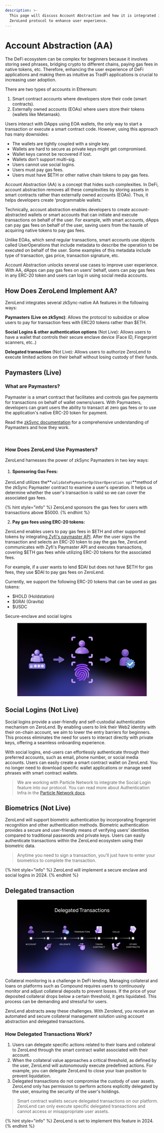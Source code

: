 ```yaml
---
description: >-
  This page will discuss Account Abstraction and how it is integrated into the
  ZeroLend protocol to enhance user experience.
---
```


# Account Abstraction (AA)

The DeFi ecosystem can be complex for beginners because it involves storing seed phrases, bridging crypto to different chains, paying gas fees in native tokens, etc. Therefore, enhancing the user experience of DeFi applications and making them as intuitive as TradFi applications is crucial to increasing user adoption.

There are two types of accounts in Ethereum:

1. Smart contract accounts where developers store their code (smart contracts).
2. Externally owned accounts (EOAs) where users store their tokens (wallets like Metamask).

Users interact with DApps using EOA wallets, the only way to start a transaction or execute a smart contract code. However, using this approach has many downsides:&#x20;

* The wallets are tightly coupled with a single key.
* Wallets are hard to secure as private keys might get compromised.
* Wallet keys cannot be recovered if lost. &#x20;
* Wallets don't support multi-sig.
* Users cannot use social logins.&#x20;
* Users must pay gas fees.&#x20;
* Users must have $ETH or other native chain tokens to pay gas fees.&#x20;

Account Abstraction (AA) is a concept that hides such complexities. In DeFi, account abstraction removes all these complexities by storing assets in smart contracts rather than externally owned accounts (EOAs). Thus, it helps developers create ‘programmable wallets.’

Technically, account abstraction enables developers to create account-abstracted wallets or smart accounts that can initiate and execute transactions on behalf of the user. For example, with smart accounts, dApps can pay gas fees on behalf of the user, saving users from the hassle of acquiring native tokens to pay gas fees.&#x20;

Unlike EOAs, which send regular transactions, smart accounts use objects called UserOperations that include metadata to describe the operation to be executed on behalf of the user. Some examples of this metadata include type of transaction, gas price, transaction signature, etc.&#x20;

Account Abstraction unlocks several use cases to improve user experience. With AA, dApps can pay gas fees on users’ behalf, users can pay gas fees in any ERC-20 token and users can log in using social media accounts.&#x20;

## How Does ZeroLend Implement AA?

ZeroLend integrates several zkSync-native AA features in the following ways:

**Paymasters (Live on zkSync)**: Allows the protocol to subsidize or allow users to pay for transaction fees with ERC20 tokens rather than $ETH.&#x20;

**Social Logins & other authentication options** (Not Live): Allows users to have a wallet that controls their secure enclave device (Face ID, Fingerprint scanners, etc..)&#x20;

**Delegated transaction** (Not Live): Allows users to authorize ZeroLend to execute limited actions on their behalf without losing custody of their funds.



## Paymasters (Live)

### **What are Paymasters?**

Paymaster is a smart contract that facilitates and controls gas fee payments for transactions on behalf of wallet owners/users. With Paymasters, developers can grant users the ability to transact at zero gas fees or to use the application's native ERC-20 token for payment.

Read the [zkSync documentation](https://era.zksync.io/docs/api/python/paymaster-utils.html) for a comprehensive understanding of Paymasters and how they work.&#x20;

<figure><img src="../.gitbook/assets/image (1) (1).png" alt=""><figcaption></figcaption></figure>

### How Does ZeroLend Use Paymasters?

ZeroLend harnesses the power of zkSync Paymasters in two key ways:

1. #### **Sponsoring Gas Fees:**&#x20;

ZeroLend utilizes the**`validatePaymasterOp(UserOperation op)`**method of the zkSync Paymaster contract to examine a user's operation. It helps us determine whether the user's transaction is valid so we can cover the associated gas fees.

{% hint style="info" %}
&#x20;ZeroLend sponsors the gas fees for users with transactions above $5000.
{% endhint %}

2. **Pay gas fees using ERC-20 tokens:**&#x20;

ZeroLend enables users to pay gas fees in $ETH and other supported tokens by integrating[ Zyfi's paymaster API](https://zyfi.org/). After the user signs the transaction and selects an ERC-20 token to pay the gas fee, ZeroLend communicates with Zyfi's Paymaster API and executes transactions, covering $ETH gas fees while utilizing ERC-20 tokens for the associated fees.&#x20;

For example, if a user wants to lend $DAI but does not have $ETH for gas fees, they use $DAI to pay gas fees on ZeroLend.&#x20;

Currently, we support the following ERC-20 tokens that can be used as gas tokens:

* $HOLD (Holdstation)
* $GRAI (Gravita)
* $USDC

Secure-enclave and social logins

<figure><img src="../.gitbook/assets/ZL Doc - Verification.png" alt=""><figcaption></figcaption></figure>

## Social Logins (Not Live)

Social logins provide a user-friendly and self-custodial authentication mechanism on ZeroLend. By enabling users to link their Web2 identity with their on-chain account, we aim to lower the entry barriers for beginners. This process eliminates the need for users to interact directly with private keys, offering a seamless onboarding experience.

With social logins, end-users can effortlessly authenticate through their preferred accounts, such as email, phone number, or social media accounts. Users can easily create a smart contract wallet on ZeroLend. You no longer need to download specific wallet applications or manage seed phrases with smart contract wallets.

> We are working with Particle Network to integrate the Social Login feature into our protocol. You can read more about Authentication Infra in the [Particle Network docs](https://docs.particle.network/developers/auth-service).

## Biometrics (Not Live)

ZeroLend will support biometric authentication by incorporating fingerprint recognition and other authentication methods. Biometric authentication provides a secure and user-friendly means of verifying users' identities compared to traditional passwords and private keys. Users can easily authenticate transactions within the ZeroLend ecosystem using their biometric data.

> Anytime you need to sign a transaction, you’ll just have to enter your biometrics to complete the transaction.

{% hint style="info" %}
ZeroLend will implement a secure enclave and social logins in 2024.
{% endhint %}



## Delegated transaction

<figure><img src="../.gitbook/assets/ZL Doc - Delegated Transactions.png" alt=""><figcaption></figcaption></figure>

Collateral monitoring is a challenge in DeFi lending. Managing collateral and loans on platforms such as Compound requires users to continuously monitor and adjust collateral deposits to prevent losses. If the price of your deposited collateral drops below a certain threshold, it gets liquidated. This process can be demanding and stressful for users.

ZeroLend abstracts away these challenges. With Zerolend, you receive an automated and secure collateral management solution using account abstraction and delegated transactions.&#x20;

### **How Delegated Transactions Work?**

1. Users can delegate specific actions related to their loans and collateral to ZeroLend through the smart contract wallet associated with their account.
2. When the collateral value approaches a critical threshold, as defined by the user, ZeroLend will autonomously execute predefined actions. For example, you can delegate ZeroLend to close your loan position to prevent liquidation.
3. Delegated transactions do not compromise the custody of user assets. ZeroLend only has permission to perform actions explicitly delegated by the user, ensuring the security of the user's holdings.

> Smart contract wallets secure delegated transactions on our platform. ZeroLend can only execute specific delegated transactions and cannot access or misappropriate user assets.

{% hint style="info" %}
ZeroLend is set to implement this feature in 2024.&#x20;
{% endhint %}
